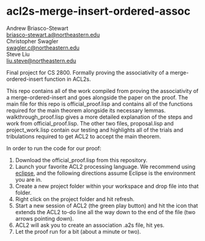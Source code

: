 # acl2s-merge-insert-ordered-assoc
Andrew Briasco-Stewart\
briasco-stewart.a@northeastern.edu\
Christopher Swagler\
swagler.c@northeastern.edu\
Steve Liu\
liu.steve@northeastern.edu

Final project for CS 2800. Formally proving the associativity of a merge-ordered-insert function in ACL2s.

This repo contains all of the work compiled from proving the associativity of a merge-ordered-insert and goes alongside the paper on the proof. The main file for this repo is official_proof.lisp and contains all of the functions required for the main theorem alongside its necessary lemmas. walkthrough_proof.lisp gives a more detailed explanation of the steps and work from official_proof.lisp. The other two files, proposal.lisp and project_work.lisp contain our testing and highlights all of the trials and tribulations required to get ACL2 to accept the main theorem.


In order to run the code for our proof:
1. Download the official_proof.lisp from this repository.
2. Launch your favorite ACL2 processing language. We recommend using [eclipse](https://www.google.com), and the following directions assume Eclipse is the environment you are in.
3. Create a new project folder within your workspace and drop file into that folder.
4. Right click on the project folder and hit refresh.
5. Start a new session of ACL2 (the green play button) and hit the icon that extends the ACL2 to-do line all the way down to the end of the file (two arrows pointing down).
6. ACL2 will ask you to create an association .a2s file, hit yes.
7. Let the proof run for a bit (about a minute or two).
 
